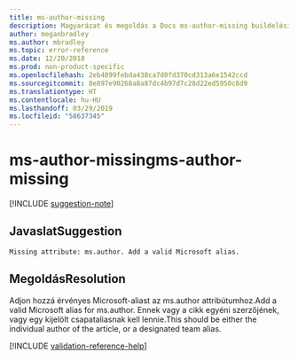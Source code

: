 ```yaml
---
title: ms-author-missing
description: Magyarázat és megoldás a Docs ms-author-missing buildelési problémájára
author: meganbradley
ms.author: mbradley
ms.topic: error-reference
ms.date: 12/20/2018
ms.prod: non-product-specific
ms.openlocfilehash: 2eb4899febda438ca7d0fd370cd313a6e1542ccd
ms.sourcegitcommit: 8e897e90268a8a87dc4b97d7c28d22ed5950c8d9
ms.translationtype: HT
ms.contentlocale: hu-HU
ms.lasthandoff: 03/29/2019
ms.locfileid: "58637345"
---
```

# <a name="ms-author-missing"></a><span data-ttu-id="2ce1e-103">ms-author-missing</span><span class="sxs-lookup"><span data-stu-id="2ce1e-103">ms-author-missing</span></span>

[!INCLUDE [suggestion-note](includes/suggestion-note.md)]

## <a name="suggestion"></a><span data-ttu-id="2ce1e-104">Javaslat</span><span class="sxs-lookup"><span data-stu-id="2ce1e-104">Suggestion</span></span>

`Missing attribute: ms.author. Add a valid Microsoft alias.`

## <a name="resolution"></a><span data-ttu-id="2ce1e-105">Megoldás</span><span class="sxs-lookup"><span data-stu-id="2ce1e-105">Resolution</span></span>

<span data-ttu-id="2ce1e-106">Adjon hozzá érvényes Microsoft-aliast az ms.author attribútumhoz.</span><span class="sxs-lookup"><span data-stu-id="2ce1e-106">Add a valid Microsoft alias for ms.author.</span></span> <span data-ttu-id="2ce1e-107">Ennek vagy a cikk egyéni szerzőjének, vagy egy kijelölt csapataliasnak kell lennie.</span><span class="sxs-lookup"><span data-stu-id="2ce1e-107">This should be either the individual author of the article, or a designated team alias.</span></span>

<!--make sure to add this file to your includes folder and verify the path-->
[!INCLUDE [validation-reference-help](includes/validation-reference-help.md)]